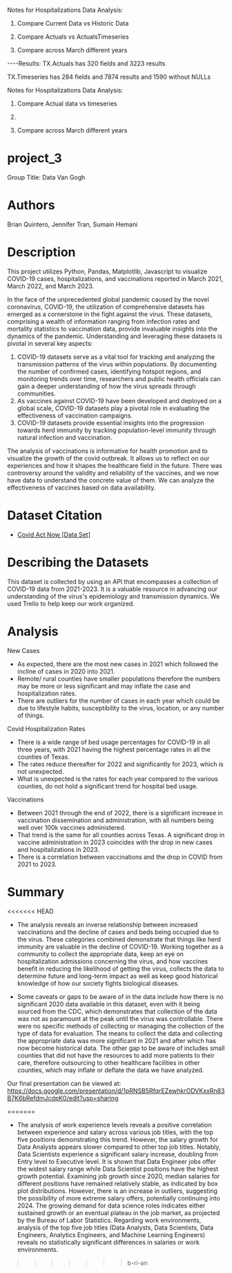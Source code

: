 Notes for Hospitalizations Data Analysis:
1. Compare Current Data vs Historic Data
2. Compare Actuals vs ActualsTimeseries

5. Compare across March different years

----Results:
TX.Actuals has 320 fields and 3223 results

TX.Timeseries has 284 fields and 7874 results and 1590 without NULLs

Notes for Hospitalizations Data Analysis:
1. Compare Actual data vs timeseries
2. 

5. Compare across March different years








# project_3
Group Title: Data Van Gogh

# Authors
Brian Quintero, Jennifer Tran, Sumain Hemani

# Description
This project utilizes Python, Pandas, Matplotlib, Javascript to visualize COVID-19 cases, hospitalizations, and vaccinations reported in March 2021, March 2022, and March 2023. 


In the face of the unprecedented global pandemic caused by the novel coronavirus, COVID-19, the utilization of comprehensive datasets has emerged as a cornerstone in the fight against the virus. These datasets, comprising a wealth of information ranging from infection rates and mortality statistics to vaccination data, provide invaluable insights into the dynamics of the pandemic. Understanding and leveraging these datasets is pivotal in several key aspects:

1.	COVID-19 datasets serve as a vital tool for tracking and analyzing the transmission patterns of the virus within populations. By documenting the number of confirmed cases, identifying hotspot regions, and monitoring trends over time, researchers and public health officials can gain a deeper understanding of how the virus spreads through communities.
2.	As vaccines against COVID-19 have been developed and deployed on a global scale, COVID-19 datasets play a pivotal role in evaluating the effectiveness of vaccination campaigns. 
3.	COVID-19 datasets provide essential insights into the progression towards herd immunity by tracking population-level immunity through natural infection and vaccination.

The analysis of vaccinations is informative for health promotion and to visualize the growth of the covid outbreak. It allows us to reflect on our experiences and how it shapes the healthcare field in the future. There was controversy around the validity and reliability of the vaccines, and we now have data to understand the concrete value of them. We can analyze the effectiveness of vaccines based on data availability.

# Dataset Citation 
- [Covid Act Now [Data Set]](https://apidocs.covidactnow.org/)

# Describing the Datasets
This dataset is collected by using an API that encompasses a collection of COVID-19 data from 2021-2023. It is a valuable resource in advancing our understanding of the virus's epidemiology and transmission dynamics. We used Trello to help keep our work organized.

# Analysis
New Cases 
- As expected, there are the most new cases in 2021 which followed the incline of cases in 2020 into 2021.
- Remote/ rural counties have smaller populations therefore the numbers may be more or less significant and may inflate the case and hospitalization rates.
- There are outliers for the number of cases in each year which could be due to lifestyle habits, susceptibility to the virus, location, or any number of things. 

Covid Hospitalization Rates
- There is a wide range of bed usage percentages for COVID-19 in all three years, with 2021 having the highest percentage rates in all the counties of Texas.
- The rates reduce thereafter for 2022 and significantly for 2023, which is not unexpected.
- What is unexpected is the rates for each year compared to the various counties, do not hold a significant trend for hospital bed usage. 

Vaccinations
- Between 2021 through the end of 2022, there is a significant increase in vaccination dissemination and administration, with all numbers being well over 100k vaccines administered.
- That trend is the same for all counties across Texas. A significant drop in vaccine administration in 2023 coincides with the drop in new cases and hospitalizations in 2023.
- There is a correlation between vaccinations and the drop in COVID from 2021 to 2023. 


# Summary
<<<<<<< HEAD
- The analysis reveals an inverse relationship between increased vaccinations and the decline of cases and beds being occupied due to the virus. These categories combined demonstrate that things like herd immunity are valuable in the decline of COVID-19. Working together as a community to collect the appropriate data, keep an eye on hospitalization admissions concerning the virus, and how vaccines benefit in reducing the likelihood of getting the virus, collects the data to determine future and long-term impact as well as keep good historical knowledge of how our society fights biological diseases. 

- Some caveats or gaps to be aware of in the data include how there is no significant 2020 data available in this dataset, even with it being sourced from the CDC, which demonstrates that collection of the data was not as paramount at the peak until the virus was controllable. There were no specific methods of collecting or managing the collection of the type of data for evaluation. The means to collect the data and collecting the appropriate data was more significant in 2021 and after which has now become historical data. The other gap to be aware of includes small counties that did not have the resources to add more patients to their care, therefore outsourcing to other healthcare facilities in other counties, which may inflate or deflate the data we have analyzed. 

Our final presentation can be viewed at: https://docs.google.com/presentation/d/1pRNSB5RfqrEZewhkrODVKxxRn83B7K6bRefdmJcdpK0/edit?usp=sharing




=======
- The analysis of work experience levels reveals a positive correlation between experience and salary across various job titles, with the top five positions demonstrating this trend. However, the salary growth for Data Analysts appears slower compared to other top job titles. Notably, Data Scientists experience a significant salary increase, doubling from Entry level to Executive level. It is shown that Data Engineer jobs offer the widest salary range while Data Scientist positions have the highest growth potential. Examining job growth since 2020, median salaries for different positions have remained relatively stable, as indicated by box plot distributions. However, there is an increase in outliers, suggesting the possibility of more extreme salary offers, potentially continuing into 2024. The growing demand for data science roles indicates either sustained growth or an eventual plateau in the job market, as projected by the Bureau of Labor Statistics. Regarding work environments, analysis of the top five job titles (Data Analysts, Data Scientists, Data Engineers, Analytics Engineers, and Machine Learning Engineers) reveals no statistically significant differences in salaries or work environments.
>>>>>>> b-ri-an
